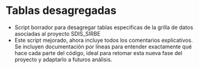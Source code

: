# Tablas desagregadas
- Script borrador para desagregar tablas especificas de la grilla de datos asociadas al proyecto SDIS_SIRBE
- Este script mejorado, ahora incluye todos los comentarios explicativos. Se incluyen documentación por líneas para entender exactamente qué hace cada parte del código, ideal para retomar esta nueva fase del proyecto y adaptarlo a futuros análisis. 
